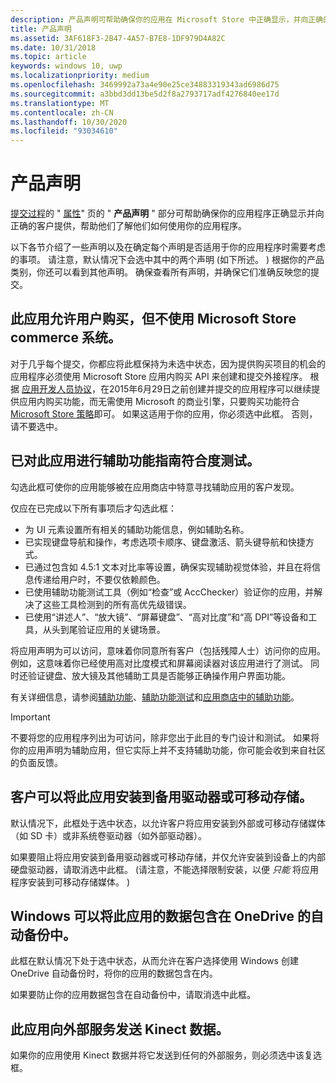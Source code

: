 ```yaml
---
description: 产品声明可帮助确保你的应用在 Microsoft Store 中正确显示，并向正确的客户提供。
title: 产品声明
ms.assetid: 3AF618F3-2B47-4A57-B7E8-1DF979D4A82C
ms.date: 10/31/2018
ms.topic: article
keywords: windows 10, uwp
ms.localizationpriority: medium
ms.openlocfilehash: 3469992a73a4e90e25ce34883319343ad6986d75
ms.sourcegitcommit: a3bbd3dd13be5d2f8a2793717adf4276840ee17d
ms.translationtype: MT
ms.contentlocale: zh-CN
ms.lasthandoff: 10/30/2020
ms.locfileid: "93034610"
---
```

# <a name="product-declarations"></a>产品声明

[提交过程](app-submissions.md)的 " [属性](enter-app-properties.md)" 页的 " **产品声明** " 部分可帮助确保你的应用程序正确显示并向正确的客户提供，帮助他们了解他们如何使用你的应用程序。

以下各节介绍了一些声明以及在确定每个声明是否适用于你的应用程序时需要考虑的事项。 请注意，默认情况下会选中其中的两个声明 (如下所述。 ) 根据你的产品类别，你还可以看到其他声明。 确保查看所有声明，并确保它们准确反映您的提交。

## <a name="this-app-allows-users-to-make-purchases-but-does-not-use-the-microsoft-store-commerce-system"></a>此应用允许用户购买，但不使用 Microsoft Store commerce 系统。

对于几乎每个提交，你都应将此框保持为未选中状态，因为提供购买项目的机会的应用程序必须使用 Microsoft Store 应用内购买 API 来创建和提交外接程序。 根据 [应用开发人员协议](/legal/windows/agreements/app-developer-agreement)，在2015年6月29日之前创建并提交的应用程序可以继续提供应用内购买功能，而无需使用 Microsoft 的商业引擎，只要购买功能符合 [Microsoft Store 策略](store-policies.md#108-financial-transactions)即可。 如果这适用于你的应用，你必须选中此框。 否则，请不要选中。

## <a name="this-app-has-been-tested-to-meet-accessibility-guidelines"></a>已对此应用进行辅助功能指南符合度测试。

勾选此框可使你的应用能够被在应用商店中特意寻找辅助应用的客户发现。

仅应在已完成以下所有事项后才勾选此框：

-   为 UI 元素设置所有相关的辅助功能信息，例如辅助名称。
-   已实现键盘导航和操作，考虑选项卡顺序、键盘激活、箭头键导航和快捷方式。
-   已通过包含如 4.5:1 文本对比率等设置，确保实现辅助视觉体验，并且在将信息传递给用户时，不要仅依赖颜色。
-   已使用辅助功能测试工具（例如“检查”或 AccChecker）验证你的应用，并解决了这些工具检测到的所有高优先级错误。
-   已使用“讲述人”、“放大镜”、“屏幕键盘”、“高对比度”和“高 DPI”等设备和工具，从头到尾验证应用的关键场景。

将应用声明为可以访问，意味着你同意所有客户（包括残障人士）访问你的应用。 例如，这意味着你已经使用高对比度模式和屏幕阅读器对该应用进行了测试。 同时还验证键盘、放大镜及其他辅助工具是否能够正确操作用户界面功能。

有关详细信息，请参阅[辅助功能](../design/accessibility/accessibility.md)、[辅助功能测试](../design/accessibility/accessibility-testing.md)和[应用商店中的辅助功能](../design/accessibility/accessibility-in-the-store.md)。

> [!IMPORTANT]
> 不要将您的应用程序列出为可访问，除非您出于此目的专门设计和测试。 如果将你的应用声明为辅助应用，但它实际上并不支持辅助功能，你可能会收到来自社区的负面反馈。

## <a name="customers-can-install-this-app-to-alternate-drives-or-removable-storage"></a>客户可以将此应用安装到备用驱动器或可移动存储。

默认情况下，此框处于选中状态，以允许客户将应用安装到外部或可移动存储媒体（如 SD 卡）或非系统卷驱动器（如外部驱动器）。

如果要阻止将应用安装到备用驱动器或可移动存储，并仅允许安装到设备上的内部硬盘驱动器，请取消选中此框。  (请注意，不能选择限制安装，以便 *只能* 将应用程序安装到可移动存储媒体。 ) 


## <a name="windows-can-include-this-apps-data-in-automatic-backups-to-onedrive"></a>Windows 可以将此应用的数据包含在 OneDrive 的自动备份中。

此框在默认情况下处于选中状态，从而允许在客户选择使用 Windows 创建 OneDrive 自动备份时，将你的应用的数据包含在内。

如果要防止你的应用数据包含在自动备份中，请取消选中此框。


## <a name="this-app-sends-kinect-data-to-external-services"></a>此应用向外部服务发送 Kinect 数据。 

如果你的应用使用 Kinect 数据并将它发送到任何的外部服务，则必须选中该复选框。



 

 

 
